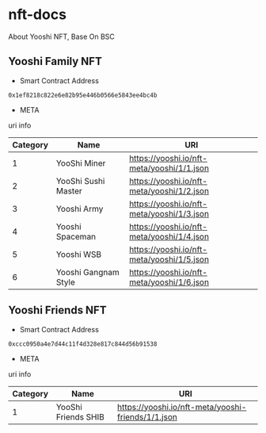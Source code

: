 # nft-docs

About Yooshi NFT, Base On BSC

## Yooshi Family NFT

- Smart Contract Address

`0x1ef8218c822e6e82b95e446b0566e5843ee4bc4b`

- META

uri info

| Category| Name | URI |
| ---  |--- | --- |
| 1 | YooShi Miner |  https://yooshi.io/nft-meta/yooshi/1/1.json|
| 2 | YooShi Sushi Master |  https://yooshi.io/nft-meta/yooshi/1/2.json|
| 3 | Yooshi Army |  https://yooshi.io/nft-meta/yooshi/1/3.json|
| 4 | Yooshi Spaceman |  https://yooshi.io/nft-meta/yooshi/1/4.json|
| 5 | Yooshi WSB |  https://yooshi.io/nft-meta/yooshi/1/5.json|
| 6 | Yooshi Gangnam Style |  https://yooshi.io/nft-meta/yooshi/1/6.json|


## Yooshi Friends NFT

- Smart Contract Address

`0xccc0950a4e7d44c11f4d328e817c844d56b91538`

- META

uri info

| Category| Name | URI |
| ---  |--- | --- |
| 1 | YooShi Friends SHIB | https://yooshi.io/nft-meta/yooshi-friends/1/1.json |
